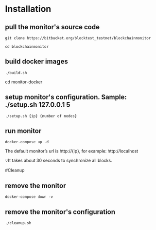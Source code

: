 # Installation

## pull the monitor's source code

```
git clone https://bitbucket.org/blocktest_testnet/blockchainmonitor

cd blockchainmonitor
```

## build docker images

`./build.sh`
  
cd monitor-docker

## setup monitor's configuration. Sample: ./setup.sh 127.0.0.1 5

`./setup.sh {ip} {number of nodes}`

## run monitor

```
docker-compose up -d
```

The default monitor’s url is http://{ip}, for example: http://localhost

💡It takes about 30 seconds to synchronize all blocks.

#Cleanup

## remove the monitor

`docker-compose down -v`

## remove the monitor's configuration

`./cleanup.sh`
